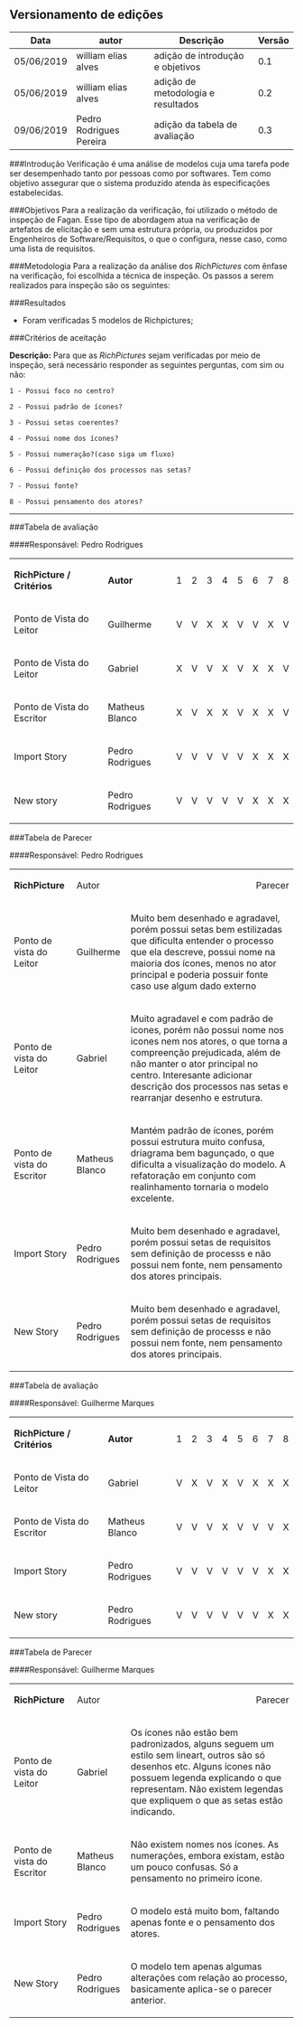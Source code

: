 ## Versionamento de edições
| Data       | autor               | Descrição                        | Versão |
|------------|---------------------|----------------------------------|--------|
| 05/06/2019 | william elias alves | adição de introdução e objetivos | 0.1    |
| 05/06/2019 | william elias alves | adição de metodologia e resultados | 0.2    |
| 09/06/2019 | Pedro Rodrigues Pereira | adição da tabela de avaliação | 0.3    |


###Introdução
Verificação é uma análise de modelos cuja uma tarefa pode ser desempenhado tanto por pessoas como por softwares. Tem como objetivo assegurar que o sistema produzido atenda às especificações estabelecidas.

###Objetivos
Para a realização da verificação, foi utilizado o método de inspeção de Fagan. Esse tipo de abordagem atua na verificação de artefatos de elicitação e sem uma estrutura própria, ou produzidos por Engenheiros de Software/Requisitos, o que o configura, nesse caso, como uma lista de requisitos.

###Metodologia
Para a realização da análise dos *RichPictures* com ênfase na verificação, foi escolhida a técnica de inspeção.
Os passos a serem realizados para inspeção são os seguintes:

###Resultados

* Foram verificadas 5 modelos de Richpictures;

###Critérios de aceitação

**Descrição:**
Para que as *RichPictures* sejam verificadas por meio de inspeção, será necessário responder as seguintes perguntas, com sim ou não:

    1 - Possui foco no centro?

    2 - Possui padrão de ícones?

    3 - Possui setas coerentes?

    4 - Possui nome dos ícones?

    5 - Possui numeração?(caso siga um fluxo)

    6 - Possui definição dos processos nas setas?

    7 - Possui fonte?

    8 - Possui pensamento dos atores?
***

###Tabela de avaliação

####Responsável: Pedro Rodrigues

<table>
    <tr>
        <td >
            <p><b>RichPicture / Critérios</b></p>
        </td>
        <td >
            <p><b>Autor</b></p>
        </td>
        <td>
            <p>1</p>
        </td>
        <td>
            <p>2</p>
        </td>
        <td>
            <p>3</p>
        </td>
        <td>
            <p>4</p>
        </td>
        <td>
            <p>5</p>
        </td>
        <td>
            <p>6</p>
        </td>
        <td>
            <p>7</p>
        </td>
        <td>
            <p>8</p>
        </td>
    </tr>
    <tr>
        <td >
            <p>Ponto de Vista do Leitor</p>
        </td>
        <td  >
            <p>Guilherme</p>
        </td>
        <td  >
            <p>V</p>
        </td>
        <td  >
            <p>V</p>
        </td>
        <td  >
            <p>X</p>
        </td>
        <td  >
            <p>X</p>
        </td>
        <td  >
            <p>V</p>
        </td>
        <td  >
            <p>V</p>
        </td>
        <td  >
            <p>X</p>
        </td>
        <td  >
            <p>V</p>
        </td>
    </tr>
    <tr>
        <td >
            <p>Ponto de Vista do Leitor</p>
        </td>
        <td  >
            <p>Gabriel</p>
        </td>
        <td  >
            <p>X</p>
        </td>
        <td  >
            <p>V</p>
        </td>
        <td  >
            <p>V</p>
        </td>
        <td  >
            <p>X</p>
        </td>
        <td  >
            <p>V</p>
        </td>
        <td  >
            <p>X</p>
        </td>
        <td  >
            <p>X</p>
        </td>
        <td  >
            <p>V</p>
        </td>
    </tr>
    <tr>
        <td >
            <p>Ponto de Vista do Escritor</p>
        </td>
        <td  >
            <p>Matheus Blanco</p>
        </td>
        <td  >
            <p>X</p>
        </td>
        <td  >
            <p>V</p>
        </td>
        <td  >
            <p>X</p>
        </td>
        <td  >
            <p>X</p>
        </td>
        <td  >
            <p>V</p>
        </td>
        <td  >
            <p>X</p>
        </td>
        <td  >
            <p>X</p>
        </td>
        <td  >
            <p>V</p>
        </td>
    </tr>
    <tr>
        <td >
            <p>Import Story</p>
        </td>
        <td  >
            <p>Pedro Rodrigues</p>
        </td>
        <td  >
            <p>V</p>
        </td>
        <td  >
            <p>V</p>
        </td>
        <td  >
            <p>V</p>
        </td>
        <td  >
            <p>V</p>
        </td>
        <td  >
            <p>V</p>
        </td>
        <td  >
            <p>X</p>
        </td>
        <td  >
            <p>X</p>
        </td>
        <td  >
            <p>X</p>
        </td>
    </tr>
    <tr>
        <td >
            <p>New story</p>
        </td>
        <td  >
            <p>Pedro Rodrigues</p>
        </td>
        <td  >
            <p>V</p>
        </td>
        <td  >
            <p>V</p>
        </td>
        <td  >
            <p>V</p>
        </td>
        <td  >
            <p>V</p>
        </td>
        <td  >
            <p>V</p>
        </td>
        <td  >
            <p>X</p>
        </td>
        <td  >
            <p>X</p>
        </td>
        <td  >
            <p>X</p>
        </td>
    </tr>
    </tr>
</table>


###Tabela de Parecer

####Responsável: Pedro Rodrigues

<table>
    <tr>
        <td>
            <p><b>RichPicture</b></p>
        </td>
        <td>
            <p>Autor</p>
        </td>
        <td>
        <td colspan="7">
            <p>Parecer</p>
        </td>
    </tr>
    <tr>
        <td>
            <p>Ponto de vista do Leitor</p>
        </td>
        <td>
            <p>Guilherme</p>
        </td>
        <td colspan="7">
            <p>
            Muito bem desenhado e agradavel, porém possui setas bem estilizadas que dificulta entender o processo que ela descreve, possui nome na maioria dos ícones, menos no ator principal e poderia possuir fonte caso use algum dado externo				
            </p>
        </td>
    </tr>
    <tr>
        <td>
            <p>Ponto de vista do Leitor</p>
        </td>
        <td>
            <p>Gabriel</p>
        </td>
        <td colspan="7">
            <p>
            Muito agradavel e com padrão de icones, porém não possui nome nos icones nem nos atores, o que torna a compreenção prejudicada, além de não manter o ator principal no centro. Interesante adicionar descrição dos processos nas setas e rearranjar desenho e estrutura.
            </p>
        </td>
    </tr>
    <tr>
        <td>
            <p>Ponto de vista do Escritor</p>
        </td>
        <td>
            <p>Matheus Blanco</p>
        </td>
        <td colspan="7">
            <p>
            Mantém padrão de ícones, porém possui estrutura muito confusa, driagrama bem bagunçado, o que dificulta a visualização do modelo. A refatoração em conjunto com realinhamento tornaria o modelo excelente.
            </p>
        </td>
    </tr>
    <tr>
        <td>
            <p>Import Story</p>
        </td>
        <td>
            <p>Pedro Rodrigues</p>
        </td>
        <td colspan="7">
            <p>
            Muito bem desenhado e agradavel, porém possui setas de requisitos sem definição de processs e não possui nem fonte, nem pensamento dos atores principais.
            </p>
        </td>
    </tr>
    <tr>
        <td>
            <p>New Story</p>
        </td>
        <td>
            <p>Pedro Rodrigues</p>
        </td>
        <td colspan="7">
            <p>
            Muito bem desenhado e agradavel, porém possui setas de requisitos sem definição de processs e não possui nem fonte, nem pensamento dos atores principais.
            </p>
        </td>
    </tr>
    </tr>
</table>

###Tabela de avaliação

####Responsável: Guilherme Marques

<table>
    <tr>
        <td >
            <p><b>RichPicture / Critérios</b></p>
        </td>
        <td >
            <p><b>Autor</b></p>
        </td>
        <td>
            <p>1</p>
        </td>
        <td>
            <p>2</p>
        </td>
        <td>
            <p>3</p>
        </td>
        <td>
            <p>4</p>
        </td>
        <td>
            <p>5</p>
        </td>
        <td>
            <p>6</p>
        </td>
        <td>
            <p>7</p>
        </td>
        <td>
            <p>8</p>
        </td>
    </tr>
    <tr>
        <td >
            <p>Ponto de Vista do Leitor</p>
        </td>
        <td  >
            <p>Gabriel</p>
        </td>
        <td  >
            <p>V</p>
        </td>
        <td  >
            <p>X</p>
        </td>
        <td  >
            <p>V</p>
        </td>
        <td  >
            <p>X</p>
        </td>
        <td  >
            <p>V</p>
        </td>
        <td  >
            <p>X</p>
        </td>
        <td  >
            <p>X</p>
        </td>
        <td  >
            <p>X</p>
        </td>
    </tr>
    <tr>
        <td >
            <p>Ponto de Vista do Escritor</p>
        </td>
        <td  >
            <p>Matheus Blanco</p>
        </td>
        <td  >
            <p>V</p>
        </td>
        <td  >
            <p>V</p>
        </td>
        <td  >
            <p>V</p>
        </td>
        <td  >
            <p>X</p>
        </td>
        <td  >
            <p>V</p>
        </td>
        <td  >
            <p>V</p>
        </td>
        <td  >
            <p>V</p>
        </td>
        <td  >
            <p>X</p>
        </td>
    </tr>
    <tr>
        <td >
            <p>Import Story</p>
        </td>
        <td  >
            <p>Pedro Rodrigues</p>
        </td>
        <td  >
            <p>V</p>
        </td>
        <td  >
            <p>V</p>
        </td>
        <td  >
            <p>V</p>
        </td>
        <td  >
            <p>V</p>
        </td>
        <td  >
            <p>V</p>
        </td>
        <td  >
            <p>V</p>
        </td>
        <td  >
            <p>X</p>
        </td>
        <td  >
            <p>X</p>
        </td>
    </tr>
    <tr>
        <td >
            <p>New story</p>
        </td>
        <td  >
            <p>Pedro Rodrigues</p>
        </td>
        <td  >
            <p>V</p>
        </td>
        <td  >
            <p>V</p>
        </td>
        <td  >
            <p>V</p>
        </td>
        <td  >
            <p>V</p>
        </td>
        <td  >
            <p>V</p>
        </td>
        <td  >
            <p>V</p>
        </td>
        <td  >
            <p>X</p>
        </td>
        <td  >
            <p>X</p>
        </td>
    </tr>
    </tr>
</table>


###Tabela de Parecer

####Responsável: Guilherme Marques

<table>
    <tr>
        <td>
            <p><b>RichPicture</b></p>
        </td>
        <td>
            <p>Autor</p>
        </td>
        <td>
        <td colspan="7">
            <p>Parecer</p>
        </td>
    </tr>
    <tr>
        <td>
            <p>Ponto de vista do Leitor</p>
        </td>
        <td>
            <p>Gabriel</p>
        </td>
        <td colspan="7">
            <p>
            Os ícones não estão bem padronizados, alguns seguem um estilo sem lineart, outros são só desenhos etc. Alguns ícones não possuem legenda explicando o que representam.
            Não existem legendas que expliquem o que as setas estão indicando.
            </p>
        </td>
    </tr>
    <tr>
        <td>
            <p>Ponto de vista do Escritor</p>
        </td>
        <td>
            <p>Matheus Blanco</p>
        </td>
        <td colspan="7">
            <p>
            Não existem nomes nos ícones. As numerações, embora existam, estão um pouco confusas.
            Só a pensamento no primeiro ícone.
            </p>
        </td>
    </tr>
    <tr>
        <td>
            <p>Import Story</p>
        </td>
        <td>
            <p>Pedro Rodrigues</p>
        </td>
        <td colspan="7">
            <p>
            O modelo está muito bom, faltando apenas fonte e o pensamento dos atores.
            </p>
        </td>
    </tr>
    <tr>
        <td>
            <p>New Story</p>
        </td>
        <td>
            <p>Pedro Rodrigues</p>
        </td>
        <td colspan="7">
            <p>
            O modelo tem apenas algumas alterações com relação ao processo, basicamente aplica-se o parecer anterior.
            </p>
        </td>
    </tr>
    </tr>
</table>